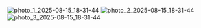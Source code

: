 ![photo_1_2025-08-15_18-31-44](https://github.com/user-attachments/assets/de18fa70-75aa-40ce-a27b-375351d7c08c) ![photo_2_2025-08-15_18-31-44](https://github.com/user-attachments/assets/8ddc6df4-07c7-4429-bdc5-32822c827b1b) ![photo_3_2025-08-15_18-31-44](https://github.com/user-attachments/assets/9084b07a-0184-4dff-99b8-fe7a17090b8b)
